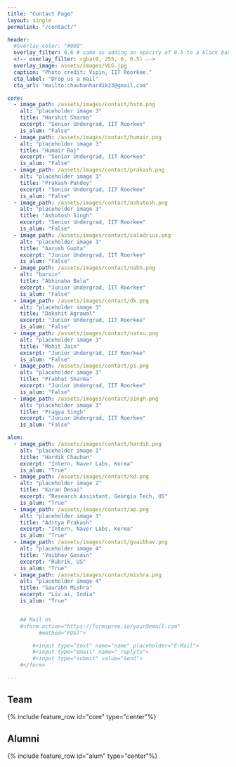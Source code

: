 ```yaml
---
title: "Contact Page"
layout: single
permalink: "/contact/"

header:
  #overlay_color: "#000"
  overlay_filter: 0.6 # same as adding an opacity of 0.5 to a black background
  <!-- overlay_filter: rgba(0, 255, 0, 0.5) -->
  overlay_image: assets/images/VLG.jpg
  caption: "Photo credit: Vipin, IIT Roorkee."
  cta_label: "Drop us a mail"
  cta_url: "mailto:chauhanhardik23@gmail.com"

core:
  - image_path: /assets/images/contact/hstm.png
    alt: "placeholder image 3"
    title: "Harshit Sharma"
    excerpt: "Senior Undergrad, IIT Roorkee"
    is_alum: "False"
  - image_path: /assets/images/contact/humair.png
    alt: "placeholder image 3"
    title: "Humair Raj"
    excerpt: "Senior Undergrad, IIT Roorkee"
    is_alum: "False"
  - image_path: /assets/images/contact/prakash.png
    alt: "placeholder image 3"
    title: "Prakash Pandey"
    excerpt: "Senior Undergrad, IIT Roorkee"
    is_alum: "False"
  - image_path: /assets/images/contact/ashutosh.png
    alt: "placeholder image 3"
    title: "Ashutosh Singh"
    excerpt: "Senior Undergrad, IIT Roorkee"
    is_alum: "False"
  - image_path: /assets/images/contact/caladrius.png
    alt: "placeholder image 3"
    title: "Aarush Gupta"
    excerpt: "Junior Undergrad, IIT Roorkee"
    is_alum: "False"
  - image_path: /assets/images/contact/nahh.png
    alt: "barvin"
    title: "Abhinaba Bala"
    excerpt: "Junior Undergrad, IIT Roorkee"
    is_alum: "False"
  - image_path: /assets/images/contact/dk.png
    alt: "placeholder image 3"
    title: "Dakshit Agrawal"
    excerpt: "Junior Undergrad, IIT Roorkee"
    is_alum: "False"
  - image_path: /assets/images/contact/natsu.png
    alt: "placeholder image 3"
    title: "Mohit Jain"
    excerpt: "Junior Undergrad, IIT Roorkee"
    is_alum: "False"
  - image_path: /assets/images/contact/ps.png
    alt: "placeholder image 3"
    title: "Prabhat Sharma"
    excerpt: "Junior Undergrad, IIT Roorkee"
    is_alum: "False"
  - image_path: /assets/images/contact/singh.png
    alt: "placeholder image 3"
    title: "Pragya Singh"
    excerpt: "Junior Undergrad, IIT Roorkee"
    is_alum: "False"

alum:
  - image_path: /assets/images/contact/hardik.png
    alt: "placeholder image 1"
    title: "Hardik Chauhan"
    excerpt: "Intern, Naver Labs, Korea"
    is_alum: "True"
  - image_path: /assets/images/contact/kd.png
    alt: "placeholder image 2"
    title: "Karan Desai"
    excerpt: "Research Assistant, Georgia Tech, US"
    is_alum: "True"
  - image_path: /assets/images/contact/ap.png
    alt: "placeholder image 3"
    title: "Aditya Prakash"
    excerpt: "Intern, Naver Labs, Korea"
    is_alum: "True"
  - image_path: /assets/images/contact/gvaibhav.png
    alt: "placeholder image 4"
    title: "Vaibhav Gosain"
    excerpt: "Rubrik, US"
    is_alum: "True"
  - image_path: /assets/images/contact/mishra.png
    alt: "placeholder image 4"
    title: "Saurabh Mishra"
    excerpt: "Liv.ai, India"
    is_alum: "True"


    ## Mail Us
    #<form action="https://formspree.io/your@email.com"
          #method="POST">

        #<input type="text" name="name" placeholder="E-Mail">
        #<input type="email" name="_replyto">
        #<input type="submit" value="Send">
    #</form>

---
```


<!-- # Meet the Team -->

<!-- <br/> -->

## Team

{% include feature_row id="core" type="center"%}

## Alumni

{% include feature_row id="alum" type="center"%}
